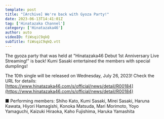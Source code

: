 ```yaml
---
template: post
title: "[Archive] We're back with Gyoza Party!"
date: 2023-06-13T14:41:01Z
tag: ['Hinatazaka Channel']
category: ['Hinatazaka46']
author: auto 
videoID: fiWsqiC9qkQ
subTitle: fiWsqiC9qkQ.vtt
---
```

The gyoza party that was held at "Hinatazaka46 Debut 1st Anniversary Live Streaming!" is back! Kumi Sasaki entertained the members with special dumplings!

The 10th single will be released on Wednesday, July 26, 2023!
Check the URL for details: [https://www.hinatazaka46.com/s/official/news/detail/R00184](https://www.hinatazaka46.com/s/official/news/detail/R00184)

■ Performing members: Shiho Kato, Kumi Sasaki, Mirei Sasaki, Haruna Kawata, Hiyori Hamagishi, Konoka Matsuda, Mari Morimoto, Yoyo Yamaguchi, Kaizuki Hiraoka, Kaho Fujishima, Haruka Yamashita